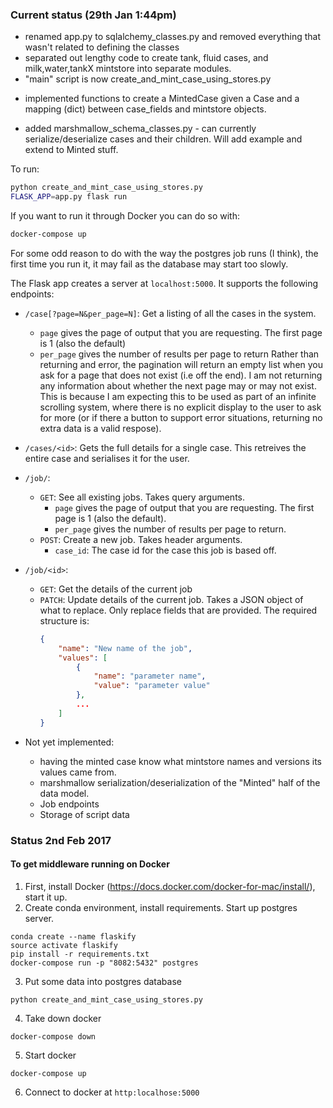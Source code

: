 
### Current status (29th Jan 1:44pm)

* renamed app.py to sqlalchemy_classes.py and removed everything that wasn't related to defining the classes
* separated out lengthy code to create tank, fluid cases, and milk,water,tankX mintstore into separate modules.
* "main" script is now create_and_mint_case_using_stores.py
 - implemented functions to create a MintedCase given a Case and a mapping (dict) between case_fields and mintstore objects.
* added marshmallow_schema_classes.py - can currently serialize/deserialize cases and their children.  Will add example
and extend to Minted stuff.

To run:
```bash
python create_and_mint_case_using_stores.py
FLASK_APP=app.py flask run
```

If you want to run it through Docker you can do so with:

```bash
docker-compose up
```

For some odd reason to do with the way the postgres job runs (I think),
the first time you run it, it may fail as the database may start too slowly.

The Flask app creates a server at `localhost:5000`.
It supports the following endpoints:
* `/case[?page=N&per_page=N]`: Get a listing of all the cases in the system.
    * `page` gives the page of output that you are requesting. The first page is 1 (also the default)
    * `per_page` gives the number of results per page to return
    Rather than returning and error, the pagination will return an empty list when you ask for a page
    that does not exist (i.e off the end). I am not returning any information about whether the
    next page may or may not exist. This is because I am expecting this to be used as part of an
    infinite scrolling system, where there is no explicit display to the user to ask for more 
    (or if there a button to support error situations, returning no extra data is a valid respose).
* `/cases/<id>`: Gets the full details for a single case. This retreives the entire case and
    serialises it for the user. 
* `/job/`: 
    * `GET`: See all existing jobs. Takes query arguments.
        * `page` gives the page of output that you are requesting. The first page is 1 (also the default).
        * `per_page` gives the number of results per page to return.
    * `POST`: Create a new job. Takes header arguments.
        * `case_id`: The case id for the case this job is based off.
* `/job/<id>`:
    * `GET`: Get the details of the current job
    * `PATCH`: Update details of the current job. Takes a JSON object of what to replace.
        Only replace fields that are provided. The required structure is:
        ```json
        {
            "name": "New name of the job",
            "values": [
                {
                    "name": "parameter name",
                    "value": "parameter value"
                },
                ...
            ]
        }
        ```

* Not yet implemented:
   * having the minted case know what mintstore names and versions its values came from.
   * marshmallow serialization/deserialization of the "Minted" half of the data model.
   * Job endpoints
   * Storage of script data

### Status 2nd Feb 2017
#### To get middleware running on Docker

1) First, install Docker (https://docs.docker.com/docker-for-mac/install/), start it up.
2) Create conda environment, install requirements. Start up postgres server.
```
conda create --name flaskify
source activate flaskify
pip install -r requirements.txt
docker-compose run -p "8082:5432" postgres
```
3) Put some data into postgres database
```
python create_and_mint_case_using_stores.py
```
4) Take down docker
```
docker-compose down
```
5) Start docker 
```
docker-compose up
```
6) Connect to docker at `http:localhose:5000`
